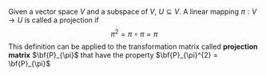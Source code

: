 Given a vector space $V$ and a subspace of $V$, $U \subseteq V$. A linear mapping $\pi : V \rightarrow U$ is called a projection if $$\pi ^{2} = \pi \circ \pi = \pi$$
This definition can be applied to the transformation matrix called **projection matrix** $\bf{P}_{\pi}$  that have the property $\bf{P}_{\pi}^{2} = \bf{P}_{\pi}$

